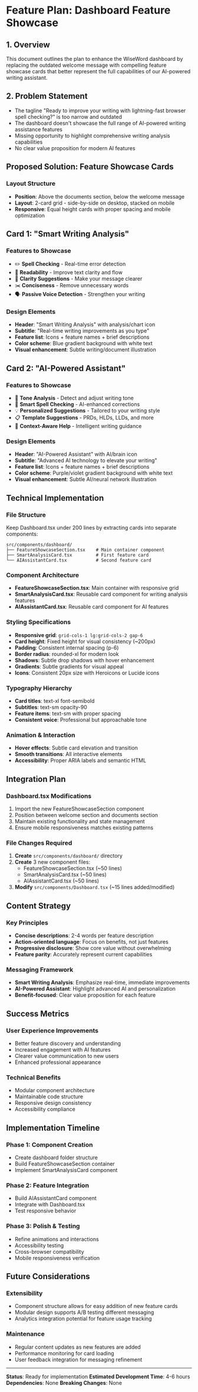 # Feature Plan: Dashboard Feature Showcase

## 1. Overview
This document outlines the plan to enhance the WiseWord dashboard by replacing the outdated welcome message with compelling feature showcase cards that better represent the full capabilities of our AI-powered writing assistant.

## 2. Problem Statement
- The tagline "Ready to improve your writing with lightning-fast browser spell checking?" is too narrow and outdated
- The dashboard doesn't showcase the full range of AI-powered writing assistance features
- Missing opportunity to highlight comprehensive writing analysis capabilities
- No clear value proposition for modern AI features

## Proposed Solution: Feature Showcase Cards

### Layout Structure
- **Position**: Above the documents section, below the welcome message
- **Layout**: 2-card grid - side-by-side on desktop, stacked on mobile
- **Responsive**: Equal height cards with proper spacing and mobile optimization

## Card 1: "Smart Writing Analysis"

### Features to Showcase
- ✏️ **Spell Checking** - Real-time error detection
- 📖 **Readability** - Improve text clarity and flow  
- 🎯 **Clarity Suggestions** - Make your message clearer
- ✂️ **Conciseness** - Remove unnecessary words
- 🗣️ **Passive Voice Detection** - Strengthen your writing

### Design Elements
- **Header**: "Smart Writing Analysis" with analysis/chart icon
- **Subtitle**: "Real-time writing improvements as you type"
- **Feature list**: Icons + feature names + brief descriptions
- **Color scheme**: Blue gradient background with white text
- **Visual enhancement**: Subtle writing/document illustration

## Card 2: "AI-Powered Assistant"

### Features to Showcase
- 🤖 **Tone Analysis** - Detect and adjust writing tone
- 🎯 **Smart Spell Checking** - AI-enhanced corrections
- 💡 **Personalized Suggestions** - Tailored to your writing style
- 📋 **Template Suggestions** - PRDs, HLDs, LLDs, and more
- 🔮 **Context-Aware Help** - Intelligent writing guidance

### Design Elements
- **Header**: "AI-Powered Assistant" with AI/brain icon
- **Subtitle**: "Advanced AI technology to elevate your writing"
- **Feature list**: Icons + feature names + brief descriptions
- **Color scheme**: Purple/violet gradient background with white text
- **Visual enhancement**: Subtle AI/neural network illustration

## Technical Implementation

### File Structure
Keep Dashboard.tsx under 200 lines by extracting cards into separate components:

```
src/components/dashboard/
├── FeatureShowcaseSection.tsx    # Main container component
├── SmartAnalysisCard.tsx         # First feature card
└── AIAssistantCard.tsx           # Second feature card
```

### Component Architecture
- **FeatureShowcaseSection.tsx**: Main container with responsive grid
- **SmartAnalysisCard.tsx**: Reusable card component for writing analysis features
- **AIAssistantCard.tsx**: Reusable card component for AI features

### Styling Specifications
- **Responsive grid**: `grid-cols-1 lg:grid-cols-2 gap-6`
- **Card height**: Fixed height for visual consistency (~200px)
- **Padding**: Consistent internal spacing (p-6)
- **Border radius**: rounded-xl for modern look
- **Shadows**: Subtle drop shadows with hover enhancement
- **Gradients**: Subtle gradients for visual appeal
- **Icons**: Consistent 20px size with Heroicons or Lucide icons

### Typography Hierarchy
- **Card titles**: text-xl font-semibold
- **Subtitles**: text-sm opacity-90
- **Feature items**: text-sm with proper spacing
- **Consistent voice**: Professional but approachable tone

### Animation & Interaction
- **Hover effects**: Subtle card elevation and transition
- **Smooth transitions**: All interactive elements
- **Accessibility**: Proper ARIA labels and semantic HTML

## Integration Plan

### Dashboard.tsx Modifications
1. Import the new FeatureShowcaseSection component
2. Position between welcome section and documents section
3. Maintain existing functionality and state management
4. Ensure mobile responsiveness matches existing patterns

### File Changes Required
1. **Create** `src/components/dashboard/` directory
2. **Create** 3 new component files:
   - FeatureShowcaseSection.tsx (~50 lines)
   - SmartAnalysisCard.tsx (~50 lines)
   - AIAssistantCard.tsx (~50 lines)
3. **Modify** `src/components/Dashboard.tsx` (~15 lines added/modified)

## Content Strategy

### Key Principles
- **Concise descriptions**: 2-4 words per feature description
- **Action-oriented language**: Focus on benefits, not just features
- **Progressive disclosure**: Show core value without overwhelming
- **Feature parity**: Accurately represent current capabilities

### Messaging Framework
- **Smart Writing Analysis**: Emphasize real-time, immediate improvements
- **AI-Powered Assistant**: Highlight advanced AI and personalization
- **Benefit-focused**: Clear value proposition for each feature

## Success Metrics

### User Experience Improvements
- Better feature discovery and understanding
- Increased engagement with AI features
- Clearer value communication to new users
- Enhanced professional appearance

### Technical Benefits
- Modular component architecture
- Maintainable code structure
- Responsive design consistency
- Accessibility compliance

## Implementation Timeline

### Phase 1: Component Creation
- Create dashboard folder structure
- Build FeatureShowcaseSection container
- Implement SmartAnalysisCard component

### Phase 2: Feature Integration
- Build AIAssistantCard component
- Integrate with Dashboard.tsx
- Test responsive behavior

### Phase 3: Polish & Testing
- Refine animations and interactions
- Accessibility testing
- Cross-browser compatibility
- Mobile responsiveness verification

## Future Considerations

### Extensibility
- Component structure allows for easy addition of new feature cards
- Modular design supports A/B testing different messaging
- Analytics integration potential for feature usage tracking

### Maintenance
- Regular content updates as new features are added
- Performance monitoring for card loading
- User feedback integration for messaging refinement

---

**Status**: Ready for implementation
**Estimated Development Time**: 4-6 hours
**Dependencies**: None
**Breaking Changes**: None 